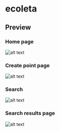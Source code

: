 # ecoleta
## Preview

### Home page
![alt text](https://i.imgur.com/mMXxwOC.png "Home page")
### Create point page
![alt text](https://i.imgur.com/IZhxPhO.png "Create Point page")
### Search
![alt text](https://i.imgur.com/cM6C4iD.png "Search")
### Search results page
![alt text](https://i.imgur.com/an5O7lt.png "Search results page")
